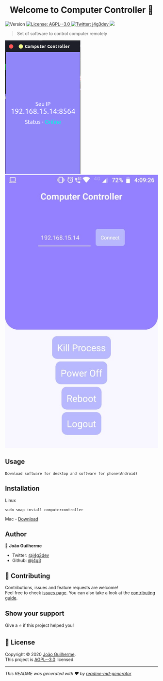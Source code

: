 <h1 align="center">Welcome to Computer Controller 👋</h1>
<p>
  <img alt="Version" src="https://img.shields.io/badge/version-0.1.1-blue.svg?cacheSeconds=2592000" />
  <a href="https://github.com/j4g3/computer-controller/blob/master/LICENSE" target="_blank">
    <img alt="License: AGPL--3.0" src="https://img.shields.io/badge/License-AGPL--3.0-yellow.svg" />
  </a>

  <a href="https://twitter.com/j4g3dev" target="_blank">
    <img alt="Twitter: j4g3dev" src="https://img.shields.io/twitter/follow/j4g3dev.svg?style=social" />
  </a>
  
  <a>
    <img src="https://github.com/j4g3/computer-controller/workflows/Software%20CLI/badge.svg"/>

  </a>

</p>

> Set of software to control computer remotely

<img src="./assets/desktop.png">
<img src="./assets/Mobile.jpg">

## Usage

```
Download software for desktop and software for phone(Android)
```

## Installation

Linux

```console
sudo snap install computercontroller
```

Mac - <a href="https://github.com/j4g3/computer-controller/releases/download/v0.1.1/Computer.controller-0.1.1-mac.zip">Download</a>

## Author

👤 **João Guilherme**

- Twitter: [@j4g3dev](https://twitter.com/j4g3dev)
- Github: [@j4g3](https://github.com/j4g3)

## 🤝 Contributing

Contributions, issues and feature requests are welcome!<br />Feel free to check [issues page](https://github.com/j4g3/computer-controller/issues). You can also take a look at the [contributing guide](https://github.com/j4g3/computer-controller/graphs/contributors).

## Show your support

Give a ⭐️ if this project helped you!

## 📝 License

Copyright © 2020 [João Guilherme](https://github.com/j4g3).<br />
This project is [AGPL--3.0](https://github.com/j4g3/computer-controller/blob/master/LICENSE) licensed.

---

_This README was generated with ❤️ by [readme-md-generator](https://github.com/kefranabg/readme-md-generator)_
